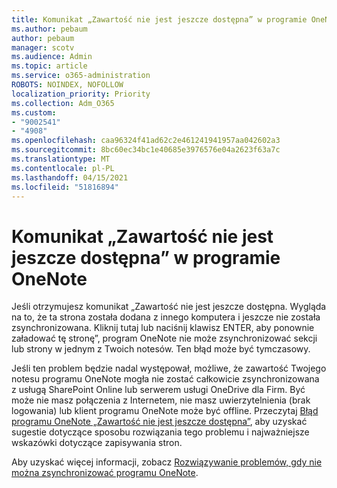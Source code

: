 ```yaml
---
title: Komunikat „Zawartość nie jest jeszcze dostępna” w programie OneNote
ms.author: pebaum
author: pebaum
manager: scotv
ms.audience: Admin
ms.topic: article
ms.service: o365-administration
ROBOTS: NOINDEX, NOFOLLOW
localization_priority: Priority
ms.collection: Adm_O365
ms.custom:
- "9002541"
- "4908"
ms.openlocfilehash: caa96324f41ad62c2e461241941957aa042602a3
ms.sourcegitcommit: 8bc60ec34bc1e40685e3976576e04a2623f63a7c
ms.translationtype: MT
ms.contentlocale: pl-PL
ms.lasthandoff: 04/15/2021
ms.locfileid: "51816894"
---
```

# <a name="content-not-yet-available-message-in-onenote"></a>Komunikat „Zawartość nie jest jeszcze dostępna” w programie OneNote

Jeśli otrzymujesz komunikat „Zawartość nie jest jeszcze dostępna. Wygląda na to, że ta strona została dodana z innego komputera i jeszcze nie została zsynchronizowana. Kliknij tutaj lub naciśnij klawisz ENTER, aby ponownie załadować tę stronę”, program OneNote nie może zsynchronizować sekcji lub strony w jednym z Twoich notesów. Ten błąd może być tymczasowy.

Jeśli ten problem będzie nadal występował, możliwe, że zawartość Twojego notesu programu OneNote mogła nie zostać całkowicie zsynchronizowana z usługą SharePoint Online lub serwerem usługi OneDrive dla Firm. Być może nie masz połączenia z Internetem, nie masz uwierzytelnienia (brak logowania) lub klient programu OneNote może być offline. Przeczytaj [Błąd programu OneNote „Zawartość nie jest jeszcze dostępna”](https://docs.microsoft.com/office/troubleshoot/onenote/onenote-error-content-not-yet-available), aby uzyskać sugestie dotyczące sposobu rozwiązania tego problemu i najważniejsze wskazówki dotyczące zapisywania stron.

Aby uzyskać więcej informacji, zobacz [Rozwiązywanie problemów, gdy nie można zsynchronizować programu OneNote](https://support.office.com/article/Fix-issues-when-you-can-t-sync-OneNote-299495ef-66d1-448f-90c1-b785a6968d45).
